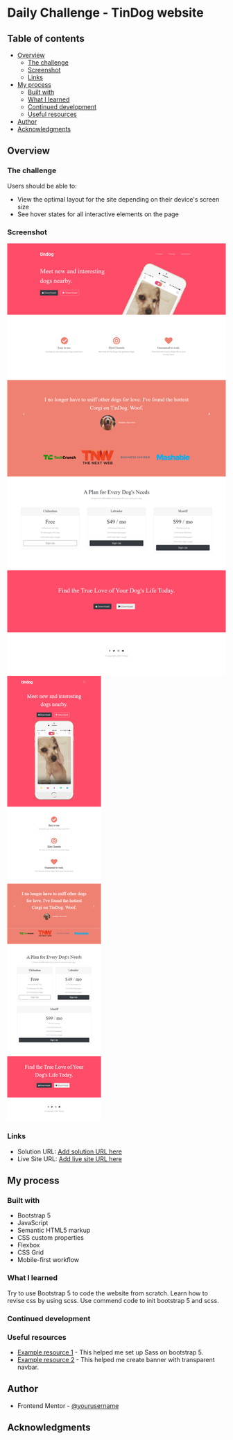 # Daily Challenge - TinDog website

## Table of contents

- [Overview](#overview)
  - [The challenge](#the-challenge)
  - [Screenshot](#screenshot)
  - [Links](#links)
- [My process](#my-process)
  - [Built with](#built-with)
  - [What I learned](#what-i-learned)
  - [Continued development](#continued-development)
  - [Useful resources](#useful-resources)
- [Author](#author)
- [Acknowledgments](#acknowledgments)

## Overview

### The challenge

Users should be able to:

- View the optimal layout for the site depending on their device's screen size
- See hover states for all interactive elements on the page

### Screenshot

![screenshot](https://github.com/LyonWang25/100days-Coding-Challenge/blob/main/Day8_Tindog/screenshot/desktop.png)
![screenshot](https://github.com/LyonWang25/100days-Coding-Challenge/blob/main/Day8_Tindog/screenshot/mobile.png)

### Links

- Solution URL: [Add solution URL here](https://github.com/LyonWang25/100days-Coding-Challenge/tree/main/Day6_sunnyside-agency-landing-page-Website)
- Live Site URL: [Add live site URL here](https://your-live-site-url.com)

## My process

### Built with

- Bootstrap 5
- JavaScript
- Semantic HTML5 markup
- CSS custom properties
- Flexbox
- CSS Grid
- Mobile-first workflow

### What I learned

Try to use Bootstrap 5 to code the website from scratch. Learn how to revise css by using scss.
Use commend code to init bootstrap 5 and scss.

### Continued development

### Useful resources

- [Example resource 1](https://www.youtube.com/watch?v=6Ovw43Dkp44&ab_channel=Academind) - This helped me set up Sass on bootstrap 5.
- [Example resource 2](https://www.youtube.com/watch?v=kmmxxfyufLE&t=195s&ab_channel=WebZone) - This helped me create banner with
  transparent navbar.

## Author

- Frontend Mentor - [@yourusername](https://www.frontendmentor.io/profile/yourusername)

## Acknowledgments
